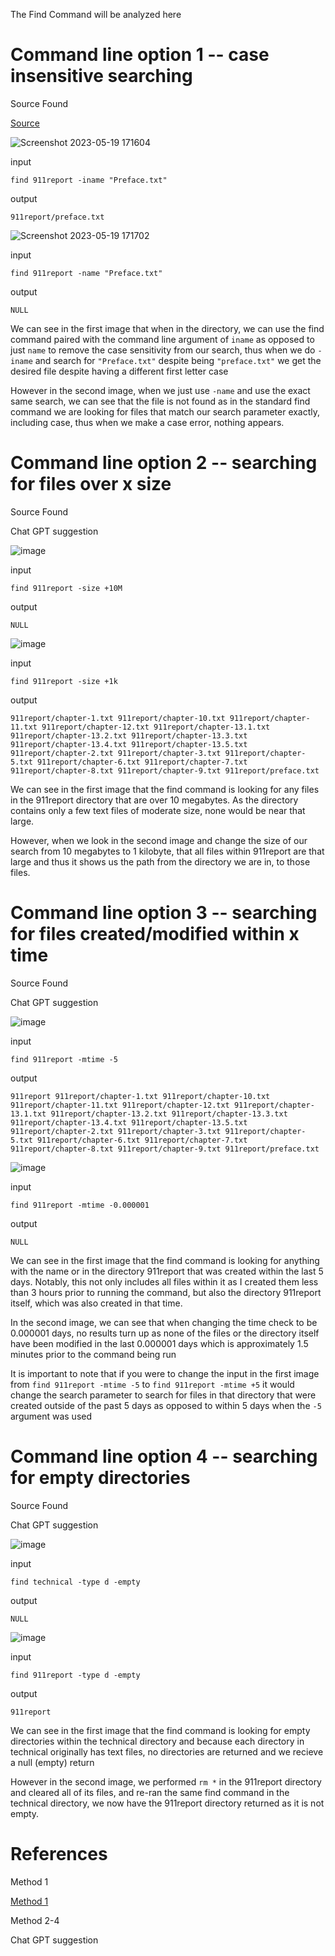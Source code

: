 The Find Command will be analyzed here

# Command line option 1 -- case insensitive searching

Source Found

[Source](https://adamtheautomator.com/bash-find/#:~:text=The%20Bash%20find%20Command%20101,-Finding%20a%20file&text=The%20find%20command%20allows%20you,a%20folder%20on%20your%20computer.)

![Screenshot 2023-05-19 171604](https://github.com/kjberchin/cse15l-lab-reports/assets/130321865/b643c851-1a09-4a27-b589-76c77744e8c1)

input

`find 911report -iname "Preface.txt"`

output

`911report/preface.txt`

![Screenshot 2023-05-19 171702](https://github.com/kjberchin/cse15l-lab-reports/assets/130321865/da424e84-b1a5-4ab4-8188-1a385f0c174f)

input

`find 911report -name "Preface.txt"`

output

`NULL`

We can see in the first image that when in the directory, we can use the find command paired with the command line argument of `iname` as opposed to just  `name` to remove the case sensitivity from our search, thus when we do `-iname` and search for `"Preface.txt"` despite being `"preface.txt"` we get the desired file despite having a different first letter case 

However in the second image, when we just use `-name` and use the exact same search, we can see that the file is not found as in the standard find command we are looking for files that match our search parameter exactly, including case, thus when we make a case error, nothing appears.  

# Command line option 2 -- searching for files over x size

Source Found

Chat GPT suggestion

![image](https://user-images.githubusercontent.com/130321865/236344670-4028f8d0-39f7-4d0d-9fe8-c62c9f682066.png)

input

`find 911report -size +10M`

output

`NULL`

![image](https://user-images.githubusercontent.com/130321865/236344710-63b52c06-6061-437a-9416-3c029ad73260.png)

input

`find 911report -size +1k`

output

`911report/chapter-1.txt
911report/chapter-10.txt
911report/chapter-11.txt
911report/chapter-12.txt
911report/chapter-13.1.txt
911report/chapter-13.2.txt
911report/chapter-13.3.txt
911report/chapter-13.4.txt
911report/chapter-13.5.txt
911report/chapter-2.txt
911report/chapter-3.txt
911report/chapter-5.txt
911report/chapter-6.txt
911report/chapter-7.txt
911report/chapter-8.txt
911report/chapter-9.txt
911report/preface.txt`

We can see in the first image that the find command is looking for any files in the 911report directory that are over 10 megabytes.  As the directory contains only a few text files of moderate size, none would be near that large.

However, when we look in the second image and change the size of our search from 10 megabytes to 1 kilobyte, that all files within 911report are that large and thus it shows us the path from the directory we are in, to those files.

# Command line option 3 -- searching for files created/modified within x time

Source Found

Chat GPT suggestion

![image](https://user-images.githubusercontent.com/130321865/236344752-b83f6bc4-08f2-409b-9f1c-a0670a2b416b.png)

input

`find 911report -mtime -5`

output

`911report
911report/chapter-1.txt
911report/chapter-10.txt
911report/chapter-11.txt
911report/chapter-12.txt
911report/chapter-13.1.txt
911report/chapter-13.2.txt
911report/chapter-13.3.txt
911report/chapter-13.4.txt
911report/chapter-13.5.txt
911report/chapter-2.txt
911report/chapter-3.txt
911report/chapter-5.txt
911report/chapter-6.txt
911report/chapter-7.txt
911report/chapter-8.txt
911report/chapter-9.txt
911report/preface.txt`

![image](https://user-images.githubusercontent.com/130321865/236344790-b9f8640e-7a18-4370-9894-77a269afce0b.png)

input 

`find 911report -mtime -0.000001`

output

`NULL`

We can see in the first image that the find command is looking for anything with the name or in the directory 911report that was created within the last 5 days.  Notably, this not only includes all files within it as I created them less than 3 hours prior to running the command, but also the directory 911report itself, which was also created in that time.

In the second image, we can see that when changing the time check to be 0.000001 days, no results turn up as none of the files or the directory itself have been modified in the last 0.000001 days which is approximately 1.5 minutes prior to the command being run

It is important to note that if you were to change the input in the first image from `find 911report -mtime -5` to `find 911report -mtime +5` it would change the search parameter to search for files in that directory that were created outside of the past 5 days as opposed to within 5 days when the `-5` argument was used

# Command line option 4 -- searching for empty directories 

Source Found

Chat GPT suggestion

![image](https://user-images.githubusercontent.com/130321865/236344832-5f1f26b1-cec6-4724-a273-3057beda3a2e.png)

input

`find technical -type d -empty`

output

`NULL`

![image](https://user-images.githubusercontent.com/130321865/236344868-28dbe56c-d5a3-46f5-b94e-779bceea88d8.png)

input

`find 911report -type d -empty`

output

`911report`

We can see in the first image that the find command is looking for empty directories within the technical directory and because each directory in technical originally has text files, no directories are returned and we recieve a null (empty) return

However in the second image, we performed `rm *` in the 911report directory and cleared all of its files, and re-ran the same find command in the technical directory, we now have the 911report directory returned as it is not empty.  

# References

Method 1

[Method 1](https://adamtheautomator.com/bash-find/#:~:text=The%20Bash%20find%20Command%20101,-Finding%20a%20file&text=The%20find%20command%20allows%20you,a%20folder%20on%20your%20computer.)

Method 2-4

Chat GPT suggestion
